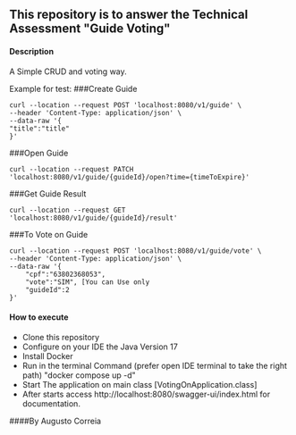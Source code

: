 

## This repository is to answer the Technical  Assessment "Guide Voting"

#### Description

A Simple CRUD and voting way.

Example for test:
###Create Guide
```
curl --location --request POST 'localhost:8080/v1/guide' \
--header 'Content-Type: application/json' \
--data-raw '{
"title":"title"
}'
```

###Open Guide
```
curl --location --request PATCH 'localhost:8080/v1/guide/{guideId}/open?time={timeToExpire}' 
```

###Get Guide Result
```
curl --location --request GET 'localhost:8080/v1/guide/{guideId}/result'
```

###To Vote on Guide
```
curl --location --request POST 'localhost:8080/v1/guide/vote' \
--header 'Content-Type: application/json' \
--data-raw '{
    "cpf":"63802368053",
    "vote":"SIM", [You can Use only 
    "guideId":2
}'
```

#### How to execute
- Clone this repository
- Configure on your IDE the Java Version 17
- Install Docker 
- Run in the terminal Command (prefer open IDE terminal to take the right path) "docker compose up -d"
- Start The application on main class [VotingOnApplication.class]
- After starts access http://localhost:8080/swagger-ui/index.html for documentation.


####By Augusto Correia